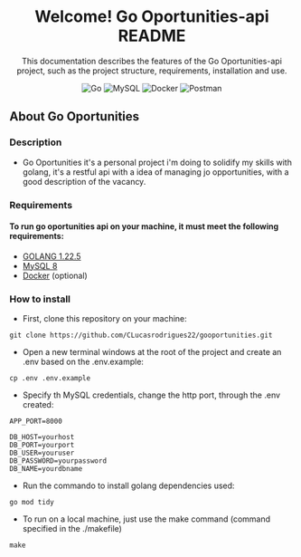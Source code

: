 <h1 align='center'>
  Welcome! Go Oportunities-api README
</h1>

<p align='center'>
  This documentation describes the features of the Go Oportunities-api project, such as the project structure, requirements, installation and use.
</p>

<div align="center">

![Go](https://img.shields.io/badge/go-%2300ADD8.svg?style=for-the-badge&logo=go&logoColor=white)
![MySQL](https://img.shields.io/badge/mysql-4479A1.svg?style=for-the-badge&logo=mysql&logoColor=white)
![Docker](https://img.shields.io/badge/docker-%230db7ed.svg?style=for-the-badge&logo=docker&logoColor=white)
![Postman](https://img.shields.io/badge/Postman-FF6C37?style=for-the-badge&logo=postman&logoColor=white)

</div>

## About Go Oportunities

### Description

- Go Oportunities it's a personal project i'm doing to solidify my skills with golang, it's a restful api with a idea of managing jo opportunities, with a good description of the vacancy.

### Requirements 

#### To run go oportunities api on your machine, it must meet the following requirements:


- [GOLANG 1.22.5](https://go.dev/dl/)
- [MySQL 8](https://www.mysql.com/downloads/)
- [Docker](https://www.docker.com/) (optional)

### How to install

- First, clone this repository on your machine:

```
git clone https://github.com/CLucasrodrigues22/gooportunities.git
```

- Open a new terminal windows at the root of the project and create an .env based on the .env.example:

```
cp .env .env.example
```

- Specify th MySQL credentials, change the http port, through the .env created:

```
APP_PORT=8000

DB_HOST=yourhost
DB_PORT=yourport
DB_USER=youruser
DB_PASSWORD=yourpassword
DB_NAME=yourdbname
```

- Run the commando to install golang dependencies used:

```
go mod tidy
```



- To run on a local machine, just use the make command (command specified in the ./makefile)

```
make
```
